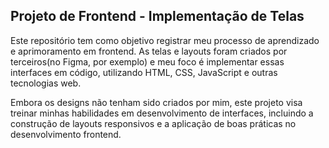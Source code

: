 ## Projeto de Frontend - Implementação de Telas

Este repositório tem como objetivo registrar meu processo de aprendizado e aprimoramento em frontend. As telas e layouts foram criados por terceiros(no Figma, por exemplo) e meu foco é implementar essas interfaces em código, utilizando HTML, CSS, JavaScript e outras tecnologias web.

Embora os designs não tenham sido criados por mim, este projeto visa treinar minhas habilidades em desenvolvimento de interfaces, incluindo a construção de layouts responsivos e a aplicação de boas práticas no desenvolvimento frontend.

